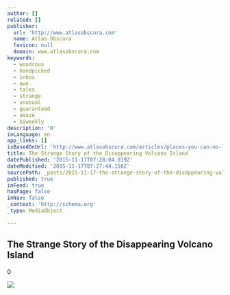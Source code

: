 ```yaml
---
author: []
related: []
publisher:
  url: 'http://www.atlasobscura.com'
  name: Atlas Obscura
  favicon: null
  domain: www.atlasobscura.com
keywords:
  - wondrous
  - handpicked
  - inbox
  - awe
  - tales
  - strange
  - unusual
  - guaranteed
  - amaze
  - biweekly
description: '0'
inLanguage: en
app_links: []
isBasedOnUrl: 'http://www.atlasobscura.com/articles/places-you-can-no-longer-go-graham-island'
title: The Strange Story of the Disappearing Volcano Island
datePublished: '2015-11-17T07:28:04.019Z'
dateModified: '2015-11-17T07:27:44.150Z'
sourcePath: _posts/2015-11-17-the-strange-story-of-the-disappearing-volcano-island.md
published: true
inFeed: true
hasPage: false
inNav: false
_context: 'http://schema.org'
_type: MediaObject

---
```

<article style=""><h1>The Strange Story of the Disappearing Volcano Island</h1><p>0</p><img src="http://assets.atlasobscura.com/media/W1siZiIsInVwbG9hZHMvYXNzZXRzLzFkMTQ0M2FkZjU2YTc1Yzk0Yl9pc2xhbmRfMS5qcGciXSxbInAiLCJ0aHVtYiIsIjczN3g0OTErMzA5KzExMzkiXSxbInAiLCJ0aHVtYiIsIjYwMHhcdTAwM2UiXSxbInAiLCJjb252ZXJ0IiwiLXF1YWxpdHkgOTEgLWF1dG8tb3JpZW50Il1d/image.jpg" /></article>